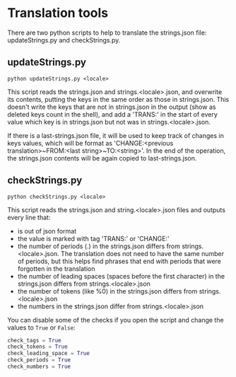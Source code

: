 # Translation tools

There are two python scripts to help to translate the strings.json file: updateStrings<span></span>.py and checkStrings<span></span>.py.

## updateStrings.py

```shell
python updateStrings.py <locale>
```

This script reads the strings.json and strings.\<locale\>.json, and overwrite its contents, putting the keys in the same order as those in strings.json. This doesn't write the keys that are not in strings.json in the output (show as deleted keys count in the shell), and add a 'TRANS:' in the start of every value which key is in strings.json but not was in strings.\<locale\>.json.

If there is a last-strings.json file, it will be used to keep track of changes in keys values, which will be format as 'CHANGE:\<previous translation\>~FROM:\<last string\>~TO:\<string\>'. In the end of the operation, the strings.json contents will be again copied to last-strings.json.

## checkStrings.py

```shell
python checkStrings.py <locale>
```
This script reads the strings.json and string.\<locale\>.json files and outputs every line that:
- is out of json format
- the value is marked with tag 'TRANS:' or 'CHANGE:'
- the number of periods (.) in the strings.json differs from strings.\<locale\>.json. The translation does not need to have the same number of periods, but this helps find phrases that end with periods that were forgotten in the translation
- the number of leading spaces (spaces before the first character) in the strings.json differs from strings.\<locale\>.json
- the number of tokens (like %0) in the strings.json differs from strings.\<locale\>.json
- the numbers in the strings.json differ from strings.\<locale\>.json

You can disable some of the checks if you open the script and change the values to ```True``` or ```False```:
```python
check_tags = True
check_tokens = True
check_leading_space = True
check_periods = True
check_numbers = True
```
